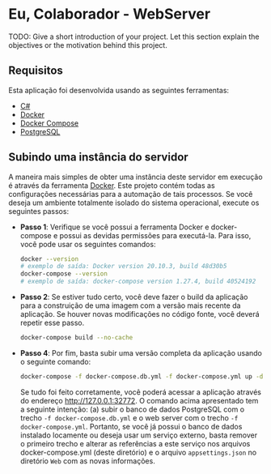 
# Eu, Colaborador - WebServer

TODO: Give a short introduction of your project. Let this section explain the objectives or the motivation behind this project.

## Requisitos

Esta aplicação foi desenvolvida usando as seguintes ferramentas:

 - [C#](https://docs.microsoft.com/pt-br/dotnet/csharp)
 - [Docker](https://www.docker.com)
 - [Docker Compose](https://docs.docker.com/compose)
 - [PostgreSQL](https://www.postgresql.org)

## Subindo uma instância do servidor

A maneira mais simples de obter uma instância deste servidor em execução é através da ferramenta [Docker](https://www.docker.com).  Este projeto contém todas as configurações necessárias para a automação de tais processos. Se você deseja um ambiente totalmente isolado do sistema operacional, execute os seguintes passos:

 - **Passo 1**: Verifique se você possui a ferramenta Docker e docker-compose e possui as devidas permissões para executá-la. Para isso, você pode usar os seguintes comandos:
 
	 ```bash
	 docker --version
	 # exemplo de saída: Docker version 20.10.3, build 48d30b5
	 docker-compose --version
	 # exemplo de saída: docker-compose version 1.27.4, build 40524192
	 ```
		
 - **Passo 2**: Se estiver tudo certo, você deve fazer o build da aplicação para a construição de uma imagem com a versão mais recente da aplicação. Se houver novas modificações no código fonte, você deverá repetir esse passo.
 
	```bash
	docker-compose build --no-cache
	```

 - **Passo 4**: Por fim, basta subir uma versão completa da aplicação usando o seguinte comando:

	```bash
	docker-compose -f docker-compose.db.yml -f docker-compose.yml up -d
	```
	
	Se tudo foi feito corretamente, você poderá acessar a aplicação através do endereço http://127.0.0.1:32772. 
	O comando acima apresentado tem a seguinte intenção: (a) subir o banco de dados PostgreSQL com o trecho `-f docker-compose.db.yml` e o web server com o trecho `-f docker-compose.yml`.  Portanto, se você já possui o banco de dados instalado locamente ou deseja usar um serviço externo, basta remover o primeiro trecho e alterar as referências a este serviço nos arquivos docker-compose.yml (deste diretório) e o arquivo `appsettings.json` no diretório `Web` com as novas informações.

